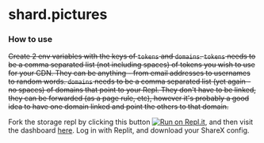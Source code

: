 # shard.pictures

### How to use
~~Create 2 env variables with the keys of `tokens` and `domains`. `tokens` needs to be a comma separated list (not including spaces) of tokens you wish to use for your CDN. They can be anything - from email addresses to usernames to random words. `domains` needs to be a comma separated list (yet again - no spaces) of domains that point to your Repl. They don't have to be linked, they can be forwarded (as a page rule, etc), however it's probably a good idea to have one domain linked and point the others to that domain.~~

Fork the storage repl by clicking this button [![Run on Repl.it](https://repl.it/badge/github/shard-pictures/repldb-cdn-storage)](https://repl.it/github/shard-pictures/repldb-cdn-storage), and then visit the dashboard [here](https://shard.pictures/). Log in with Replit, and download your ShareX config. 